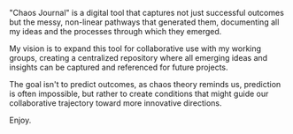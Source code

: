 "Chaos Journal" is a digital tool that captures not just successful outcomes but the messy, non-linear pathways that generated them, documenting all my ideas and the processes through which they emerged.

My vision is to expand this tool for collaborative use with my working groups, creating a centralized repository where all emerging ideas and insights can be captured and referenced for future projects.

The goal isn't to predict outcomes, as chaos theory reminds us, prediction is often impossible, but rather to create conditions that might guide our collaborative trajectory toward more innovative directions.

Enjoy.
